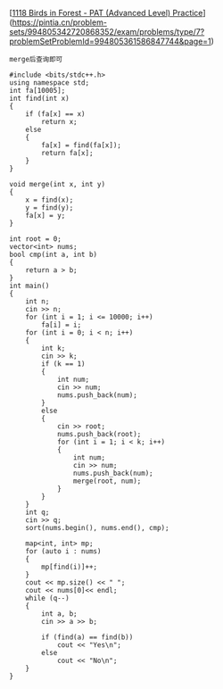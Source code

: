 

[[1118 Birds in Forest - PAT (Advanced Level) Practice](https://pintia.cn/problem-sets/994805342720868352/exam/problems/type/7?problemSetProblemId=994805354108403712&page=1)](https://pintia.cn/problem-sets/994805342720868352/exam/problems/type/7?problemSetProblemId=994805361586847744&page=1)



```
merge后查询即可
```



```
#include <bits/stdc++.h>
using namespace std;
int fa[10005];
int find(int x)
{
    if (fa[x] == x)
        return x;
    else
    {
        fa[x] = find(fa[x]);
        return fa[x];
    }
}

void merge(int x, int y)
{
    x = find(x);
    y = find(y);
    fa[x] = y;
}

int root = 0;
vector<int> nums;
bool cmp(int a, int b)
{
    return a > b;
}
int main()
{
    int n;
    cin >> n;
    for (int i = 1; i <= 10000; i++)
        fa[i] = i;
    for (int i = 0; i < n; i++)
    {
        int k;
        cin >> k;
        if (k == 1)
        {
            int num;
            cin >> num;
            nums.push_back(num);
        }
        else
        {
            cin >> root;
            nums.push_back(root);
            for (int i = 1; i < k; i++)
            {
                int num;
                cin >> num;
                nums.push_back(num);
                merge(root, num);
            }
        }
    }
    int q;
    cin >> q;
    sort(nums.begin(), nums.end(), cmp);

    map<int, int> mp;
    for (auto i : nums)
    {
        mp[find(i)]++;
    }
    cout << mp.size() << " ";
    cout << nums[0]<< endl;
    while (q--)
    {
        int a, b;
        cin >> a >> b;

        if (find(a) == find(b))
            cout << "Yes\n";
        else
            cout << "No\n";
    }
}
```


